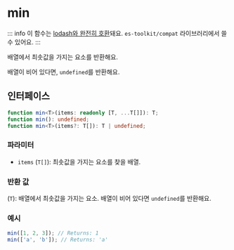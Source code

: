 # min

::: info
이 함수는 [lodash와 완전히 호환](../../../compatibility.md)돼요. `es-toolkit/compat` 라이브러리에서 쓸 수 있어요.
:::

배열에서 최솟값을 가지는 요소를 반환해요.

배열이 비어 있다면, `undefined`를 반환해요.

## 인터페이스

```typescript
function min<T>(items: readonly [T, ...T[]]): T;
function min(): undefined;
function min<T>(items?: T[]): T | undefined;
```

### 파라미터

- `items` (`T[]`): 최솟값을 가지는 요소를 찾을 배열.

### 반환 값

(`T`): 배열에서 최솟값을 가지는 요소. 배열이 비어 있다면 `undefined`를 반환해요.

### 예시

```typescript
min([1, 2, 3]); // Returns: 1
min(['a', 'b']); // Returns: 'a'
```
